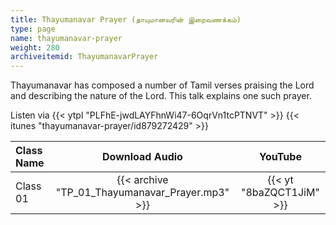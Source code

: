 ```yaml
---
title: Thayumanavar Prayer (தாயுமானவரின் இறைவணக்கம்)
type: page
name: thayumanavar-prayer
weight: 280
archiveitemid: ThayumanavarPrayer
---
```


Thayumanavar has composed a number of Tamil verses praising the Lord and describing the nature of the Lord. This talk explains one such prayer.

Listen via {{< ytpl "PLFhE-jwdLAYFhnWi47-6OqrVn1tcPTNVT" >}} {{< itunes "thayumanavar-prayer/id879272429" >}}

Class Name | Download Audio | YouTube
:---|:---:|:---:
Class 01 | {{< archive "TP_01_Thayumanavar_Prayer.mp3" >}} | {{< yt "8baZQCT1JiM" >}}
